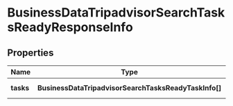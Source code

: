 # BusinessDataTripadvisorSearchTasksReadyResponseInfo

## Properties

| Name | Type | Description | Notes |
|------------ | ------------- | ------------- | -------------|
**tasks** | **BusinessDataTripadvisorSearchTasksReadyTaskInfo[]** | array of tasks |[optional]|